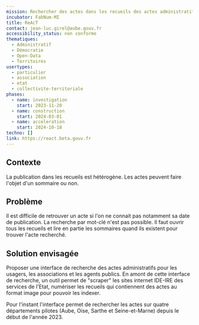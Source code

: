 ```yaml
---
mission: Rechercher des actes dans les recueils des actes administratifs
incubator: FabNum-MI
title: ReAcT
contact: jean-luc.girel@aube.gouv.fr
accessibility_status: non conforme
thematiques:
  - Administratif
  - Démocratie
  - Open-Data
  - Territoires
usertypes:
  - particulier
  - association
  - etat
  - collectivite-territoriale
phases:
  - name: investigation
    start: 2023-11-20
  - name: construction
    start: 2024-03-01
  - name: acceleration
    start: 2024-10-18
techno: []
link: https://react.beta.gouv.fr
---
```

## Contexte

La publication dans les recueils est hétérogène. Les actes peuvent faire l'objet d'un sommaire ou non. 

## Problème

Il est difficile de retrouver un acte si l'on ne connait pas notamment sa date de publication. La recherche par mot-clé n'est pas possible. Il faut ouvrir tous les recueils et lire en partie les sommaires quand ils existent pour trouver l'acte recherché.

## Solution envisagée

Proposer une interface de recherche des actes administratifs pour les usagers, les associations et les agents publics.
En amont de cette interface de recherche, un outil permet de "scraper" les sites internet IDE-IRE des services de l'Etat, numériser les recueils qui contiennent des actes au format image pour pouvoir les indexer.

Pour l'instant l'interface permet de rechercher les actes sur quatre départements pilotes (Aube, Oise, Sarthe et Seine-et-Marne) depuis le début de l'année 2023.